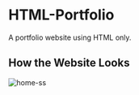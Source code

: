 # HTML-Portfolio

A portfolio website using HTML only.

## How the Website Looks

![home-ss](https://github.com/tanvirgb/HTML-Portfolio/assets/155874294/bee22545-c2ed-4caa-8a35-7e2b149accb1)
